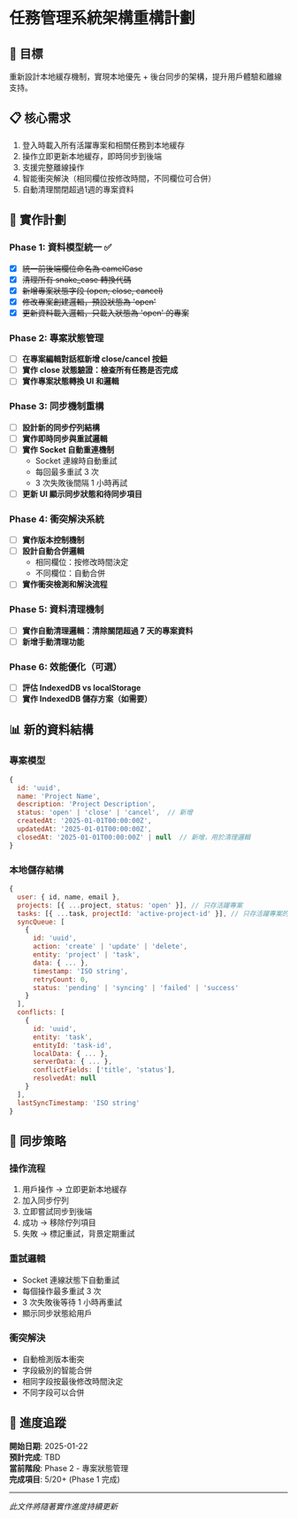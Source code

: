 # 任務管理系統架構重構計劃

## 🎯 目標
重新設計本地緩存機制，實現本地優先 + 後台同步的架構，提升用戶體驗和離線支持。

## 📋 核心需求
1. 登入時載入所有活躍專案和相關任務到本地緩存
2. 操作立即更新本地緩存，即時同步到後端
3. 支援完整離線操作
4. 智能衝突解決（相同欄位按修改時間，不同欄位可合併）
5. 自動清理關閉超過1週的專案資料

## 🔧 實作計劃

### Phase 1: 資料模型統一 ✅
- [x] ~~統一前後端欄位命名為 camelCase~~
- [x] ~~清理所有 snake_case 轉換代碼~~
- [x] ~~新增專案狀態字段 (open, close, cancel)~~
- [x] ~~修改專案創建邏輯，預設狀態為 'open'~~
- [x] ~~更新資料載入邏輯，只載入狀態為 'open' 的專案~~

### Phase 2: 專案狀態管理
- [ ] **在專案編輯對話框新增 close/cancel 按鈕**
- [ ] **實作 close 狀態驗證：檢查所有任務是否完成**
- [ ] **實作專案狀態轉換 UI 和邏輯**

### Phase 3: 同步機制重構
- [ ] **設計新的同步佇列結構**
- [ ] **實作即時同步與重試邏輯**
- [ ] **實作 Socket 自動重連機制**
  - Socket 連線時自動重試
  - 每回最多重試 3 次
  - 3 次失敗後間隔 1 小時再試
- [ ] **更新 UI 顯示同步狀態和待同步項目**

### Phase 4: 衝突解決系統
- [ ] **實作版本控制機制**
- [ ] **設計自動合併邏輯**
  - 相同欄位：按修改時間決定
  - 不同欄位：自動合併
- [ ] **實作衝突檢測和解決流程**

### Phase 5: 資料清理機制
- [ ] **實作自動清理邏輯：清除關閉超過 7 天的專案資料**
- [ ] **新增手動清理功能**

### Phase 6: 效能優化（可選）
- [ ] **評估 IndexedDB vs localStorage**
- [ ] **實作 IndexedDB 儲存方案（如需要）**

## 📊 新的資料結構

### 專案模型
```javascript
{
  id: 'uuid',
  name: 'Project Name',
  description: 'Project Description',
  status: 'open' | 'close' | 'cancel',  // 新增
  createdAt: '2025-01-01T00:00:00Z',
  updatedAt: '2025-01-01T00:00:00Z',
  closedAt: '2025-01-01T00:00:00Z' | null  // 新增，用於清理邏輯
}
```

### 本地儲存結構
```javascript
{
  user: { id, name, email },
  projects: [{ ...project, status: 'open' }], // 只存活躍專案
  tasks: [{ ...task, projectId: 'active-project-id' }], // 只存活躍專案的任務
  syncQueue: [
    {
      id: 'uuid',
      action: 'create' | 'update' | 'delete',
      entity: 'project' | 'task',
      data: { ... },
      timestamp: 'ISO string',
      retryCount: 0,
      status: 'pending' | 'syncing' | 'failed' | 'success'
    }
  ],
  conflicts: [
    {
      id: 'uuid',
      entity: 'task',
      entityId: 'task-id',
      localData: { ... },
      serverData: { ... },
      conflictFields: ['title', 'status'],
      resolvedAt: null
    }
  ],
  lastSyncTimestamp: 'ISO string'
}
```

## 🔄 同步策略

### 操作流程
1. 用戶操作 → 立即更新本地緩存
2. 加入同步佇列
3. 立即嘗試同步到後端
4. 成功 → 移除佇列項目
5. 失敗 → 標記重試，背景定期重試

### 重試邏輯
- Socket 連線狀態下自動重試
- 每個操作最多重試 3 次
- 3 次失敗後等待 1 小時再重試
- 顯示同步狀態給用戶

### 衝突解決
- 自動檢測版本衝突
- 字段級別的智能合併
- 相同字段按最後修改時間決定
- 不同字段可以合併

## 📝 進度追蹤

**開始日期**: 2025-01-22  
**預計完成**: TBD  
**當前階段**: Phase 2 - 專案狀態管理  
**完成項目**: 5/20+ (Phase 1 完成)  

---
*此文件將隨著實作進度持續更新*